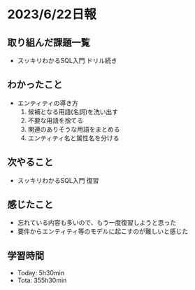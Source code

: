 # 2023/6/22日報


## 取り組んだ課題一覧
- スッキリわかるSQL入門 ドリル続き

## わかったこと
- エンティティの導き方
  1. 候補となる用語(名詞)を洗い出す
  2. 不要な用語を捨てる
  3. 関連のありそうな用語をまとめる
  4. エンティティ名と属性名を分ける

## 次やること
- スッキリわかるSQL入門 復習

## 感じたこと
- 忘れている内容も多いので、もう一度復習しようと思った
- 要件からエンティティ等のモデルに起こすのが難しいと感じた

## 学習時間
- Today: 5h30min
- Tota: 355h30min
